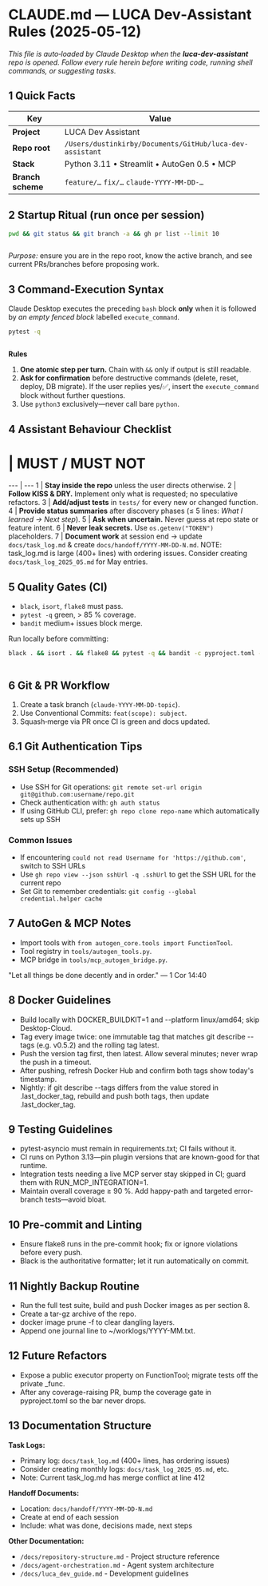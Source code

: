 # CLAUDE.md — LUCA Dev‑Assistant Rules (2025‑05‑12)
*This file is auto‑loaded by Claude Desktop when the **luca‑dev‑assistant** repo is opened. Follow every rule herein before writing code, running shell commands, or suggesting tasks.*

## 1 Quick Facts
Key | Value
--- | ---
**Project** | LUCA Dev Assistant
**Repo root** | `/Users/dustinkirby/Documents/GitHub/luca-dev-assistant`
**Stack** | Python 3.11 • Streamlit • AutoGen 0.5 • MCP
**Branch scheme** | `feature/…`  `fix/…`  `claude‑YYYY‑MM‑DD‑…`

## 2 Startup Ritual (run once per session)

```bash
pwd && git status && git branch -a && gh pr list --limit 10
```

```execute_command
```

*Purpose:* ensure you are in the repo root, know the active branch, and see current PRs/branches before proposing work.

## 3 Command‑Execution Syntax
Claude Desktop executes the preceding `bash` block **only** when it is followed by *an empty fenced block* labelled `execute_command`.

```bash
pytest -q
```

```execute_command
```

**Rules**
1. **One atomic step per turn.** Chain with `&&` only if output is still readable.
2. **Ask for confirmation** before destructive commands (delete, reset, deploy, DB migrate). If the user replies yes/✅, insert the `execute_command` block without further questions.
3. Use `python3` exclusively—never call bare `python`.

## 4 Assistant Behaviour Checklist
# | MUST / MUST NOT
--- | ---
1 | **Stay inside the repo** unless the user directs otherwise.
2 | **Follow KISS & DRY.** Implement only what is requested; no speculative refactors.
3 | **Add/adjust tests** in `tests/` for every new or changed function.
4 | **Provide status summaries** after discovery phases (≤ 5 lines: *What I learned → Next step*).
5 | **Ask when uncertain.** Never guess at repo state or feature intent.
6 | **Never leak secrets.** Use `os.getenv("TOKEN")` placeholders.
7 | **Document work** at session end → update `docs/task_log.md` & create `docs/handoff/YYYY‑MM‑DD‑N.md`. 
   NOTE: task_log.md is large (400+ lines) with ordering issues. Consider creating `docs/task_log_2025_05.md` for May entries.

## 5 Quality Gates (CI)
* `black`, `isort`, `flake8` must pass.
* `pytest -q` green, > 85 % coverage.
* `bandit` medium+ issues block merge.

Run locally before committing:

```bash
black . && isort . && flake8 && pytest -q && bandit -c pyproject.toml -r src/ -ll
```

```execute_command
```

## 6 Git & PR Workflow
1. Create a task branch (`claude-YYYY-MM-DD-topic`).
2. Use Conventional Commits: `feat(scope): subject`.
3. Squash‑merge via PR once CI is green and docs updated.

## 6.1 Git Authentication Tips

### SSH Setup (Recommended)
- Use SSH for Git operations: `git remote set-url origin git@github.com:username/repo.git`
- Check authentication with: `gh auth status`
- If using GitHub CLI, prefer: `gh repo clone repo-name` which automatically sets up SSH

### Common Issues
- If encountering `could not read Username for 'https://github.com'`, switch to SSH URLs
- Use `gh repo view --json sshUrl -q .sshUrl` to get the SSH URL for the current repo
- Set Git to remember credentials: `git config --global credential.helper cache`

## 7 AutoGen & MCP Notes
* Import tools with `from autogen_core.tools import FunctionTool`.
* Tool registry in `tools/autogen_tools.py`.
* MCP bridge in `tools/mcp_autogen_bridge.py`.

"Let all things be done decently and in order." — 1 Cor 14:40

## 8 Docker Guidelines

* Build locally with DOCKER_BUILDKIT=1 and --platform linux/amd64; skip Desktop-Cloud.
* Tag every image twice: one immutable tag that matches git describe --tags (e.g. v0.5.2) and the rolling tag latest.
* Push the version tag first, then latest. Allow several minutes; never wrap the push in a timeout.
* After pushing, refresh Docker Hub and confirm both tags show today's timestamp.
* Nightly: if git describe --tags differs from the value stored in .last_docker_tag, rebuild and push both tags, then update .last_docker_tag.

## 9 Testing Guidelines

* pytest-asyncio must remain in requirements.txt; CI fails without it.
* CI runs on Python 3.13—pin plugin versions that are known-good for that runtime.
* Integration tests needing a live MCP server stay skipped in CI; guard them with RUN_MCP_INTEGRATION=1.
* Maintain overall coverage ≥ 90 %. Add happy-path and targeted error-branch tests—avoid bloat.

## 10 Pre-commit and Linting

* Ensure flake8 runs in the pre-commit hook; fix or ignore violations before every push.
* Black is the authoritative formatter; let it run automatically on commit.

## 11 Nightly Backup Routine

* Run the full test suite, build and push Docker images as per section 8.
* Create a tar-gz archive of the repo.
* docker image prune -f to clear dangling layers.
* Append one journal line to ~/worklogs/YYYY-MM.txt.

## 12 Future Refactors

* Expose a public executor property on FunctionTool; migrate tests off the private _func.
* After any coverage-raising PR, bump the coverage gate in pyproject.toml so the bar never drops.

## 13 Documentation Structure

**Task Logs:**
- Primary log: `docs/task_log.md` (400+ lines, has ordering issues)
- Consider creating monthly logs: `docs/task_log_2025_05.md`, etc.
- Note: Current task_log.md has merge conflict at line 412

**Handoff Documents:**
- Location: `docs/handoff/YYYY-MM-DD-N.md`
- Create at end of each session
- Include: what was done, decisions made, next steps

**Other Documentation:**
- `/docs/repository-structure.md` - Project structure reference
- `/docs/agent-orchestration.md` - Agent system architecture
- `/docs/luca_dev_guide.md` - Development guidelines
